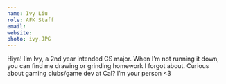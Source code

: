 ```yaml
---
name: Ivy Liu
role: AFK Staff
email:
website:
photo: ivy.JPG
---
```


Hiya! I’m Ivy, a 2nd year intended CS major. When I’m not running it down, you can find me drawing or grinding homework I forgot about. Curious about gaming clubs/game dev at Cal? I’m your person <3
